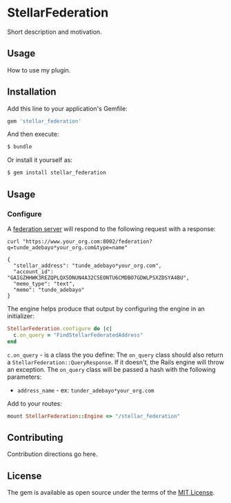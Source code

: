 # StellarFederation
Short description and motivation.

## Usage
How to use my plugin.

## Installation
Add this line to your application's Gemfile:

```ruby
gem 'stellar_federation'
```

And then execute:
```bash
$ bundle
```

Or install it yourself as:
```bash
$ gem install stellar_federation
```

## Usage

### Configure


A [federation server](https://www.stellar.org/developers/guides/anchor/3-federation-server.html) will respond to the following request with a response:

```
curl "https://www.your_org.com:8002/federation?q=tunde_adebayo*your_org.com&type=name"

{
  "stellar_address": "tunde_adebayo*your_org.com",
  "account_id": "GAIGZHHWK3REZQPLQX5DNUN4A32CSEONTU6CMDBO7GDWLPSXZDSYA4BU",
  "memo_type": "text",
  "memo": "tunde_adebayo"
}
```

The engine helps produce that output by configuring the engine in an initializer:

```ruby
StellarFederation.configure do |c|
  c.on_query = "FindStellarFederatedAddress"
end
```

`c.on_query` - is a class the you define: The `on_query` class should also return a `StellarFederation::QueryResponse`. If it doesn't, the Rails engine will throw an exception. The `on_query` class will be passed a hash with the following parameters:
  - `address_name` - ex: `tunder_adebayo*your_org.com`

Add to your routes:

```ruby
mount StellarFederation::Engine => "/stellar_federation"
```

## Contributing
Contribution directions go here.

## License
The gem is available as open source under the terms of the [MIT License](http://opensource.org/licenses/MIT).
